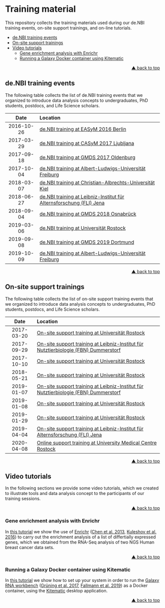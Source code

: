 <div id="top"></div>


# Training material

This repository collects the training materials used during our de.NBI training
events, on-site support trainings, and on-line tutorials.

- [de.NBI training events](#deNBI-training-events)
- [On-site support trainings](#on-site-support-trainings)
- [Video tutorials](#video-tutorials)
  - [Gene enrichment analysis with Enrichr](#gene-enrichment-analysis-with-enrichr)
  - [Running a Galaxy Docker container using Kitematic](#running-a-galaxy-docker-container-using-kitematic)
<p align="right"><a href="#top">&#x25B2; back to top</a></p>


## de.NBI training events

The following table collects the list of de.NBI training events that we
organized to introduce data analysis concepts to undergraduates, PhD students,
postdocs, and Life Science scholars.

| **Date** | **Location** |
| :---: | :--- |
| 2016-10-26 | [de.NBI training at EASyM 2016 Berlin](https://github.com/destairdenbi/training-material/tree/master/trainings/2016-10-26-easym-berlin) |
| 2017-03-29 | [de.NBI training at CASyM 2017 Ljubljana](https://github.com/destairdenbi/training-material/tree/master/trainings/2017-03-29-casym-ljubljana) |
| 2017-09-18 | [de.NBI training at GMDS 2017 Oldenburg](https://github.com/destairdenbi/training-material/tree/master/trainings/2017-09-18-gmds-oldenburg) |
| 2017-10-04 | [de.NBI training at Albert-Ludwigs-Universität Freiburg](https://github.com/destairdenbi/training-material/tree/master/trainings/2017-10-04-freiburg) |
| 2018-03-07 | [de.NBI training at Christian-Albrechts-Universität Kiel](https://github.com/destairdenbi/training-material/tree/master/trainings/2018-03-07-kiel) |
| 2018-06-27 | [de.NBI training at Leibniz-Institut für Alternsforschung (FLI) Jena](https://github.com/destairdenbi/training-material/tree/master/trainings/2018-06-27-jena) |
| 2018-09-04 | [de.NBI training at GMDS 2018 Osnabrück](https://github.com/destairdenbi/training-material/tree/master/trainings/2018-09-04-gmds-osnabrueck) |
| 2019-03-06 | [de.NBI training at Universität Rostock](https://github.com/destairdenbi/training-material/tree/master/trainings/2019-03-06-rostock) |
| 2019-09-08 | [de.NBI training at GMDS 2019 Dortmund](https://github.com/destairdenbi/training-material/tree/master/trainings/2019-09-08-gmds-dortmund) |
| 2019-10-09 | [de.NBI training at Albert-Ludwigs-Universität Freiburg](https://github.com/destairdenbi/training-material/tree/master/trainings/2019-10-09-freiburg) |
<p align="right"><a href="#top">&#x25B2; back to top</a></p>


## On-site support trainings

The following table collects the list of on-site support training events that
we organized to introduce data analysis concepts to undergraduates, PhD
students, postdocs, and Life Science scholars.

| **Date** | **Location** |
| :---: | :--- |
| 2017-03-20 | [On-site support training at Universität Rostock](https://github.com/destairdenbi/training-material/tree/master/support/2017-03-20-rostock) |
| 2017-09-29 | [On-site support training at Leibniz-Institut für Nutztierbiologie (FBN) Dummerstorf](https://github.com/destairdenbi/training-material/tree/master/support/2017-09-29-dummerstorf) |
| 2017-10-10 | [On-site support training at Universität Rostock](https://github.com/destairdenbi/training-material/tree/master/support/2017-10-10-rostock) |
| 2018-05-21 | [On-site support training at Universität Rostock](https://github.com/destairdenbi/training-material/tree/master/support/2018-05-21-rostock) |
| 2019-01-07 | [On-site support training at Leibniz-Institut für Nutztierbiologie (FBN) Dummerstorf](https://github.com/destairdenbi/training-material/tree/master/support/2019-01-07-dummerstorf) |
| 2019-01-08 | [On-site support training at Universität Rostock](https://github.com/destairdenbi/training-material/tree/master/support/2019-01-08-rostock) |
| 2019-01-29 | [On-site support training at Universität Rostock](https://github.com/destairdenbi/training-material/tree/master/support/2019-01-29-rostock) |
| 2019-04-04 | [On-site support training at Leibniz-Institut für Alternsforschung (FLI) Jena](https://github.com/destairdenbi/training-material/tree/master/support/2019-04-04-jena) |
| 2020-04-08 | [Online support training at University Medical Centre Rostock](https://github.com/destairdenbi/training-material/tree/master/support/2020-04-08-rostock) |
<p align="right"><a href="#top">&#x25B2; back to top</a></p>


## Video tutorials

In the following sections we provide some video tutorials, which we created to
illustrate tools and data analysis concept to the participants of our training
sessions.
<p align="right"><a href="#top">&#x25B2; back to top</a></p>


### Gene enrichment analysis with Enrichr

In [this tutorial](https://github.com/destairdenbi/training-material/blob/master/videos/enrichr.md)
we show the use of [Enrichr](https://amp.pharm.mssm.edu/Enrichr)
([Chen et al. 2013](https://doi.org/10.1186/1471-2105-14-128),
[Kuleshov et al. 2016](https://doi.org/10.1093/nar/gkw377)) to carry out the
enrichment analysis of a list of differtially expressed genes, which we
obtained from the RNA-Seq analysis of two NGS Human breast cancer data sets.
<p align="right"><a href="#top">&#x25B2; back to top</a></p>


### Running a Galaxy Docker container using Kitematic

In [this tutorial](https://github.com/destairdenbi/training-material/blob/master/videos/galaxy-docker-kitematic.md)
we show how to set up your system in order to run the [Galaxy RNA workbench](https://github.com/bgruening/galaxy-rna-workbench)
([Grüning et al. 2017](https://doi.org/10.1093/nar/gkx409),
[Fallmann et al. 2019](https://doi.org/10.1093/nar/gkz353)) as a Docker
container, using the [Kitematic](https://kitematic.com/) desktop
application.
<p align="right"><a href="#top">&#x25B2; back to top</a></p>

